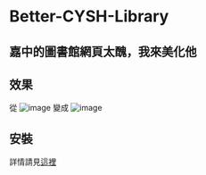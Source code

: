 # Better-CYSH-Library
## 嘉中的圖書館網頁太醜，我來美化他
## 效果
從
![image](https://github.com/KnowScratcher/Better-CYSH-Library/assets/103301742/80454bf8-b9b7-47a3-971d-def7bfa2d523)
變成
![image](https://github.com/KnowScratcher/Better-CYSH-Library/assets/103301742/81f5522a-1fa8-4ee4-9d73-a799385f70da)
## 安裝
詳情請見[這裡](https://github.com/KnowScratcher/Better-CYSH-Library/wiki/%E5%AE%89%E8%A3%9D)

